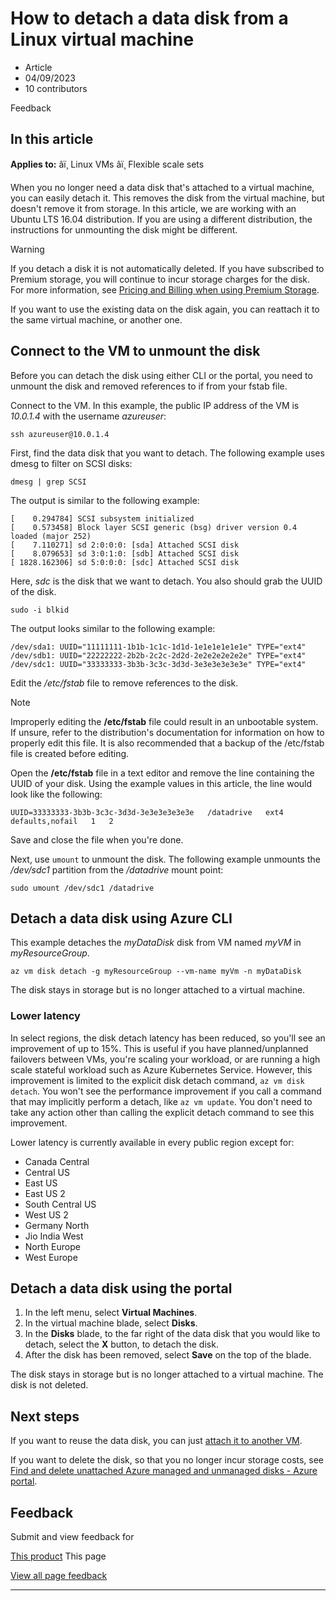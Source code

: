 # How to detach a data disk from a Linux virtual machine

* Article
* 04/09/2023
* 10 contributors

Feedback

## In this article

**Applies to:** âï¸ Linux VMs âï¸ Flexible scale sets

When you no longer need a data disk that's attached to a virtual machine, you can easily detach it. This removes the disk from the virtual machine, but doesn't remove it from storage. In this article, we are working with an Ubuntu LTS 16.04 distribution. If you are using a different distribution, the instructions for unmounting the disk might be different.

Warning

If you detach a disk it is not automatically deleted. If you have subscribed to Premium storage, you will continue to incur storage charges for the disk. For more information, see [Pricing and Billing when using Premium Storage](https://azure.microsoft.com/pricing/details/storage/page-blobs/).

If you want to use the existing data on the disk again, you can reattach it to the same virtual machine, or another one.

## Connect to the VM to unmount the disk

Before you can detach the disk using either CLI or the portal, you need to unmount the disk and removed references to if from your fstab file.

Connect to the VM. In this example, the public IP address of the VM is *10.0.1.4* with the username *azureuser*:

```
ssh azureuser@10.0.1.4

```

First, find the data disk that you want to detach. The following example uses dmesg to filter on SCSI disks:

```
dmesg | grep SCSI

```

The output is similar to the following example:

```
[    0.294784] SCSI subsystem initialized
[    0.573458] Block layer SCSI generic (bsg) driver version 0.4 loaded (major 252)
[    7.110271] sd 2:0:0:0: [sda] Attached SCSI disk
[    8.079653] sd 3:0:1:0: [sdb] Attached SCSI disk
[ 1828.162306] sd 5:0:0:0: [sdc] Attached SCSI disk

```

Here, *sdc* is the disk that we want to detach. You also should grab the UUID of the disk.

```
sudo -i blkid

```

The output looks similar to the following example:

```
/dev/sda1: UUID="11111111-1b1b-1c1c-1d1d-1e1e1e1e1e1e" TYPE="ext4"
/dev/sdb1: UUID="22222222-2b2b-2c2c-2d2d-2e2e2e2e2e2e" TYPE="ext4"
/dev/sdc1: UUID="33333333-3b3b-3c3c-3d3d-3e3e3e3e3e3e" TYPE="ext4"

```

Edit the */etc/fstab* file to remove references to the disk.

Note

Improperly editing the **/etc/fstab** file could result in an unbootable system. If unsure, refer to the distribution's documentation for information on how to properly edit this file. It is also recommended that a backup of the /etc/fstab file is created before editing.

Open the **/etc/fstab** file in a text editor and remove the line containing the UUID of your disk. Using the example values in this article, the line would look like the following:

```
UUID=33333333-3b3b-3c3c-3d3d-3e3e3e3e3e3e   /datadrive   ext4   defaults,nofail   1   2

```

Save and close the file when you're done.

Next, use `umount` to unmount the disk. The following example unmounts the */dev/sdc1* partition from the */datadrive* mount point:

```
sudo umount /dev/sdc1 /datadrive

```

## Detach a data disk using Azure CLI

This example detaches the *myDataDisk* disk from VM named *myVM* in *myResourceGroup*.

```
az vm disk detach -g myResourceGroup --vm-name myVm -n myDataDisk

```

The disk stays in storage but is no longer attached to a virtual machine.

### Lower latency

In select regions, the disk detach latency has been reduced, so you'll see an improvement of up to 15%. This is useful if you have planned/unplanned failovers between VMs, you're scaling your workload, or are running a high scale stateful workload such as Azure Kubernetes Service. However, this improvement is limited to the explicit disk detach command, `az vm disk detach`. You won't see the performance improvement if you call a command that may implicitly perform a detach, like `az vm update`. You don't need to take any action other than calling the explicit detach command to see this improvement.

Lower latency is currently available in every public region except for:

* Canada Central
* Central US
* East US
* East US 2
* South Central US
* West US 2
* Germany North
* Jio India West
* North Europe
* West Europe

## Detach a data disk using the portal

1. In the left menu, select **Virtual Machines**.
2. In the virtual machine blade, select **Disks**.
3. In the **Disks** blade, to the far right of the data disk that you would like to detach, select the **X** button, to detach the disk.
4. After the disk has been removed, select **Save** on the top of the blade.

The disk stays in storage but is no longer attached to a virtual machine. The disk is not deleted.

## Next steps

If you want to reuse the data disk, you can just [attach it to another VM](add-disk).

If you want to delete the disk, so that you no longer incur storage costs, see [Find and delete unattached Azure managed and unmanaged disks - Azure portal](../disks-find-unattached-portal).

## Feedback

Submit and view feedback for

[This product](https://feedback.azure.com/d365community/forum/ec2f1827-be25-ec11-b6e6-000d3a4f0f1c)
This page

[View all page feedback](https://github.com/MicrosoftDocs/azure-docs/issues)

---

